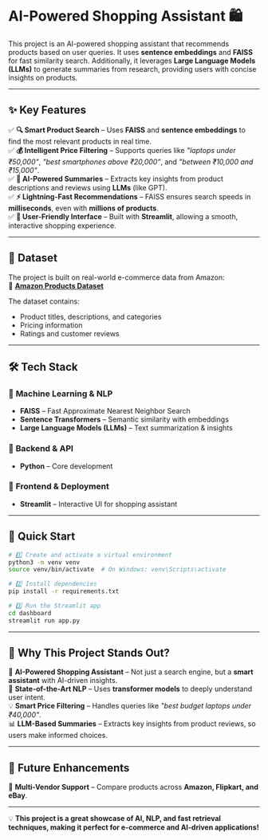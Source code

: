 # **AI-Powered Shopping Assistant 🛍️**  

This project is an AI-powered shopping assistant that recommends products based on user queries. It uses **sentence embeddings** and **FAISS** for fast similarity search. Additionally, it leverages **Large Language Models (LLMs)** to generate summaries from research, providing users with concise insights on products.  

---

## ✨ **Key Features**  

✅ **🔍 Smart Product Search** – Uses **FAISS** and **sentence embeddings** to find the most relevant products in real time.  
✅ **💰 Intelligent Price Filtering** – Supports queries like *"laptops under ₹50,000"*, *"best smartphones above ₹20,000"*, and *"between ₹10,000 and ₹15,000"*.  
✅ **📄 AI-Powered Summaries** – Extracts key insights from product descriptions and reviews using **LLMs** (like GPT).  
✅ **⚡ Lightning-Fast Recommendations** – FAISS ensures search speeds in **milliseconds**, even with **millions of products**.  
✅ **🎨 User-Friendly Interface** – Built with **Streamlit**, allowing a smooth, interactive shopping experience.  

---

## 📂 **Dataset**  

The project is built on real-world e-commerce data from Amazon:  
🔗 **[Amazon Products Dataset](https://www.kaggle.com/datasets/lokeshparab/amazon-products-dataset)**  

The dataset contains:  
- Product titles, descriptions, and categories  
- Pricing information  
- Ratings and customer reviews  

---

## 🛠️ **Tech Stack**  

### 🔹 **Machine Learning & NLP**  
- **FAISS** – Fast Approximate Nearest Neighbor Search  
- **Sentence Transformers** – Semantic similarity with embeddings  
- **Large Language Models (LLMs)** – Text summarization & insights  

### 🔹 **Backend & API**  
- **Python** – Core development  

### 🔹 **Frontend & Deployment**  
- **Streamlit** – Interactive UI for shopping assistant  

---

## 🚀 **Quick Start**  

```bash
# 1️⃣ Create and activate a virtual environment
python3 -m venv venv
source venv/bin/activate  # On Windows: venv\Scripts\activate

# 2️⃣ Install dependencies
pip install -r requirements.txt

# 3️⃣ Run the Streamlit app
cd dashboard
streamlit run app.py
```

---

## 🔖 **Why This Project Stands Out?**  

🎯 **AI-Powered Shopping Assistant** – Not just a search engine, but a **smart assistant** with AI-driven insights.  
🤖 **State-of-the-Art NLP** – Uses **transformer models** to deeply understand user intent.  
💡 **Smart Price Filtering** – Handles queries like *"best budget laptops under ₹40,000"*.  
📊 **LLM-Based Summaries** – Extracts key insights from product reviews, so users make informed choices.  

---

## 📌 **Future Enhancements**  

🔗 **Multi-Vendor Support** – Compare products across **Amazon, Flipkart, and eBay**.  

---

💡 **This project is a great showcase of AI, NLP, and fast retrieval techniques, making it perfect for e-commerce and AI-driven applications!**  
